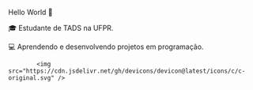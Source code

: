 Hello World 👋

🎓 Estudante de TADS na UFPR.

💻 Aprendendo e desenvolvendo projetos em programação.



            <img src="https://cdn.jsdelivr.net/gh/devicons/devicon@latest/icons/c/c-original.svg" />
          
